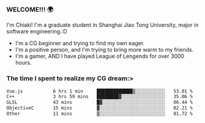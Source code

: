 ### WELCOME!!! 🌍

I'm Chiaki! I'm a graduate student in Shanghai Jiao Tong University, major in software engineering.:D

-  I'm a CG beginner and trying to find my own eager. 
-  I'm a positive person, and I'm trying to bring more warm to my friends.
-  I'm a gamer, AND I have played League of Lengends for over 3000 hours.


### The time I spent to realize my CG dream:>
<!--START_SECTION:waka-->

```txt
Vue.js           6 hrs 1 min     █████████████▒░░░░░░░░░░░   53.01 %
C++              3 hrs 59 mins   ████████▓░░░░░░░░░░░░░░░░   35.06 %
GLSL             43 mins         █▓░░░░░░░░░░░░░░░░░░░░░░░   06.44 %
ObjectiveC       15 mins         ▓░░░░░░░░░░░░░░░░░░░░░░░░   02.21 %
Other            11 mins         ▒░░░░░░░░░░░░░░░░░░░░░░░░   01.72 %
```

<!--END_SECTION:waka-->

<!--
**Chiaki-meow/Chiaki-meow** is a ✨ _special_ ✨ repository because its `README.md` (this file) appears on your GitHub profile.

Here are some ideas to get you started:

- 🔭 I’m currently working on ...
- 🌱 I’m currently learning ...
- 👯 I’m looking to collaborate on ...
- 🤔 I’m looking for help with ...
- 💬 Ask me about ...
- 📫 How to reach me: ...
- 😄 Pronouns: ...
- ⚡ Fun fact: ...
-->
